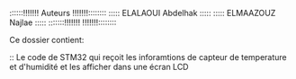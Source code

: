  ::::::!!!!!!!           Auteurs         !!!!!!!::::::::
    :::::   ELALAOUI  Abdelhak   :::::
    :::::   ELMAAZOUZ Najlae     :::::
:::::::!!!!!!!                           !!!!!!!::::::::



Ce dossier contient:

:: Le code de STM32 qui reçoit les inforamtions de capteur de temperature et d'humidité et les afficher dans une écran LCD